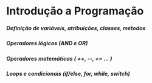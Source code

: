 # Introdução a Programação

##### Definição de variáveis, atribuições, classes, métodos
##### Operadores lógicos (AND e OR)
##### Operadores matemáticas ( ++, --, += … )
##### Loops e condicionais (if/else, for, while, switch)

